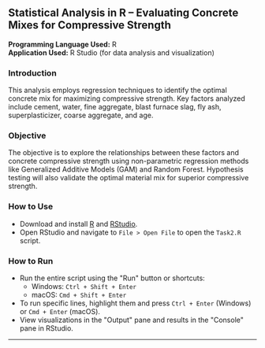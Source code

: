 ## Statistical Analysis in R – Evaluating Concrete Mixes for Compressive Strength

**Programming Language Used:** R  
**Application Used:** R Studio (for data analysis and visualization)

### Introduction
This analysis employs regression techniques to identify the optimal concrete mix for maximizing compressive strength. Key factors analyzed include cement, water, fine aggregate, blast furnace slag, fly ash, superplasticizer, coarse aggregate, and age.

### Objective
The objective is to explore the relationships between these factors and concrete compressive strength using non-parametric regression methods like Generalized Additive Models (GAM) and Random Forest. Hypothesis testing will also validate the optimal material mix for superior compressive strength.

### How to Use
- Download and install [R](https://cran.r-project.org) and [RStudio](https://posit.co/download/rstudio-desktop/).
- Open RStudio and navigate to `File > Open File` to open the `Task2.R` script.

### How to Run
- Run the entire script using the "Run" button or shortcuts:
  - Windows: `Ctrl + Shift + Enter`
  - macOS: `Cmd + Shift + Enter`
- To run specific lines, highlight them and press `Ctrl + Enter` (Windows) or `Cmd + Enter` (macOS).
- View visualizations in the "Output" pane and results in the "Console" pane in RStudio.

---

